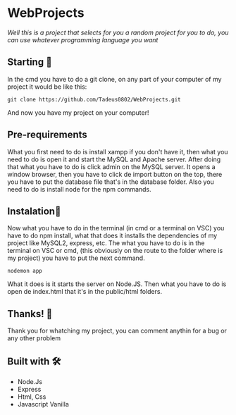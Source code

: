 ﻿# WebProjects

_Well this is a project that selects for you a random project for you to do, you can use whatever programming language you want_

## Starting 🚀
In the cmd you have to do a git clone, on any part of your computer of my project it would be like this:
```
git clone https://github.com/Tadeus0802/WebProjects.git
```
And now you have my project on your computer!

## Pre-requirements
What you first need to do is install xampp if you don't have it, then what you need to do is open it and start the MySQL and Apache server. After doing that what you have to do is click admin on the MySQL server. It opens a window browser, then you have to click de import button on the top, there you have to put the database file that's in the database folder. Also you need to do is install node for the npm commands.

## Instalation🔧
Now what you have to do in the terminal (in cmd or a terminal on VSC) you have to do npm install, what that does it installs the dependencies of my project like MySQL2, express, etc. The what you have to do is in the terminal on VSC or cmd, (this obviously on the route to the folder where is my project) you have to put the next command.
```
nodemon app
```
What it does is it starts the server on Node.JS. Then what you have to do is open de index.html that it's in the public/html folders.

## Thanks! 🎁
Thank you for whatching my project, you can comment anythin for a bug or any other problem

## Built with 🛠️
* Node.Js
* Express
* Html, Css
* Javascript Vanilla
